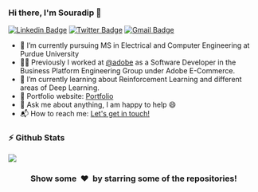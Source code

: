 ### Hi there, I'm Souradip 👋

<!--
**souradipp76/souradipp76** is a ✨ _special_ ✨ repository because its `README.md` (this file) appears on your GitHub profile.

Here are some ideas to get you started:

- 🔭 I’m currently working on ...
- 🌱 I’m currently learning ...
- 👯 I’m looking to collaborate on ...
- 🤔 I’m looking for help with ...
- 💬 Ask me about ...
- 📫 How to reach me: ...
- 😄 Pronouns: ...
- ⚡ Fun fact: ...
-->

[![Linkedin Badge](https://img.shields.io/badge/souradip--pal-blue?style=flat-square&logo=Linkedin&logoColor=white&link=https://www.linkedin.com/in/souradip-pal/)](https://www.linkedin.com/in/souradip-pal/)
[![Twitter Badge](https://img.shields.io/badge/-@souradip_pal96-1ca0f1?style=flat-square&labelColor=1ca0f1&logo=twitter&logoColor=white&link=https://twitter.com/souradip_pal96)](https://twitter.com/souradip_pal96)
[![Gmail Badge](https://img.shields.io/badge/-souradip.iitg@gmail.com-c14438?style=flat-square&logo=Gmail&logoColor=white&link=mailto:souradip.iitg@gmail.com)](mailto:souradip.iitg@gmail.com) 


- 🔭 I’m currently pursuing MS in Electrical and Computer Engineering at Purdue University
- 👨‍💻 Previously I worked at [@adobe](https://github.com/adobe) as a Software Developer in the Business Platform Engineering Group under Adobe E-Commerce.
- 🌱 I’m currently learning about Reinforcement Learning and different areas of Deep Learning.
- 🎯 Portfolio website: [Portfolio](https://souradipp76.github.io/)
- 💬 Ask me about anything, I am happy to help :smile:
- 📬 How to reach me: [Let's get in touch!][linkedin]


### :zap: Github Stats
<p>
    <a href="https://gitstats.me/souradipp76" target="_blank"> 
        <img src="https://github-readme-stats.vercel.app/api?username=souradipp76&show_icons=true&hi&theme=dark&count_private=true&include_all_commits=true">
    </a>
</p>

<!-- [![Top Langs](https://github-readme-stats.vercel.app/api/top-langs/?username=varadbhogayata&layout=compact)](https://github.com/anuraghazra/github-readme-stats) -->
<div align="center">
<h3 align="center">Show some &nbsp;❤️&nbsp; by starring some of the repositories!</h3>

<!--[website]: -->
[linkedin]: https://www.linkedin.com/in/souradip-pal
